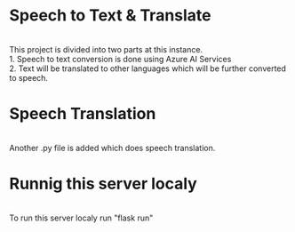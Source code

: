 # Speech to Text & Translate
<br>
This project is divided into two parts at this instance.
<br>
1. Speech to text conversion is done using Azure AI Services
<br>
2. Text will be translated to other languages which will be further converted to speech.

# Speech Translation
<br>
Another .py file is added which does speech translation. 

# Runnig this server localy
<br>
To run this server localy run "flask run"
